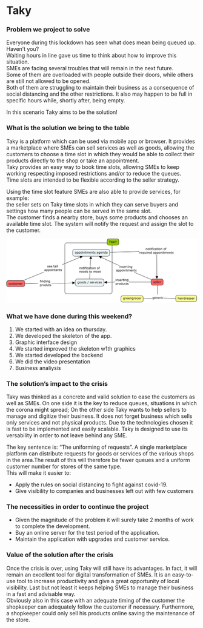 # Taky

<h3>Problem we project to solve</h3>
<p>Everyone during this lockdown has seen what does mean being queued up. Haven’t you?</br>
Waiting hours in line gave us time to think about how to improve this situation.</br>
SMEs are facing several troubles that will remain in the next future.</br>
Some of them are overloaded with people outside their doors, while others are still not allowed to be opened.</br>
Both of them are struggling to maintain their business as a consequence of social distancing and the other restrictions.
It also may happen to be full in specific hours while, shortly after, being empty.</p>
<p>In this scenario Taky aims to be the solution!</p>

<h3>What is the solution we bring to the table</h3>
<p>Taky is a platform which can be used via mobile app or browser. It provides a marketplace where SMEs can sell services as well as goods, allowing the customers to choose a time slot in which they would be able to collect their products directly to the shop or take an appointment.<br/>  
Taky provides an easy way to book time slots, allowing SMEs to keep working respecting imposed restrictions and/or to reduce the queues.<br/>
Time slots are intended to be flexible according to the seller strategy.</p>
<p>Using the time slot feature SMEs are also able to provide services, for example:<br/>
the seller sets on Taky time slots in which they can serve buyers and settings how many people can be served in the same slot.<br/>
The customer finds a nearby store, buys some products and chooses an available time slot. The system will notify the request and assign the slot to the customer. 
</p>
<p><img src="schema.jpg"></p>
<h3>What we have done during this weekend?</h3>
<p>
<ol>
<li>We started with an idea on thursday.</li>
<li>We developed the skeleton of the app.</li>
<li>Graphic interface design</li>
<li>We started improved the skeleton w1th graphics</li>
<li>We started developed the backend</li>
<li>We did the video presentation</li>
<li>Business analiysis</li>
</ol>
</p>
<h3>The solution’s impact to the crisis</h3>
<p>Taky was thinked as a concrete and valid solution to ease the customers as well as SMEs. On one side it is the key to reduce queues, situations in which the corona might spread; On the other side Taky wants to help sellers to manage and digitize their business. It does not forget business which sells only services and not physical products. Due to the technologies chosen it is fast to be implemented and easily scalable. Taky is designed to use its versability in order to not leave behind any SME.</p> 


<p>The key sentence is: “The uniforming of requests”. A single marketplace platform can distribute requests for goods or services of the various shops in the area.The result of this will therefore be fewer queues and a uniform customer number for stores of the same type.<br/>
This will make it easier to: 
<ul>
<li>Apply the rules on social distancing to fight against covid-19.</li> 
<li>Give visibility to companies and businesses left out with few customers</li>
</ul>
</p>
<h3>The necessities in order to continue the project</h3>
<p>
<ul>
<li>Given the magnitude of the problem it will surely take 2 months of work to complete the development.</li>
<li>Buy an online server for the test period of the application.</li>
<li>Maintain the application with upgrades and customer service.</li>
</ul>
</p>
<h3>Value of the solution after the crisis</h3>
<p>Once the crisis is over, using Taky will still have its advantages. In fact, it will remain an excellent tool for digital transformation of SMEs. It is an easy-to-use tool to increase productivity and give a great opportunity of local visibility. Last but not least it keeps helping SMEs to manage their business in a fast and advisable way.<br/>  
Obviously also in this case with an adequate timing of the customer the shopkeeper can adequately follow the customer if necessary. Furthermore, a shopkeeper could only sell his products online saving the maintenance of the store.
</p>


